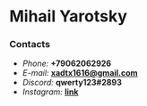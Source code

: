 # **Mihail Yarotsky**
### **Contacts**
- *Phone:* **+79062062926**
- *E-mail:* **xadtx1616@gmail.com**
- *Discord:* **qwerty123#2893**
- *Instagram:* **[link](https://www.instagram.com/mi.hail6474/)**